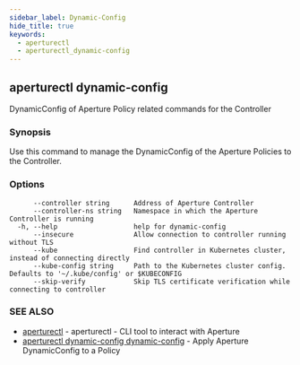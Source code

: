 ```yaml
---
sidebar_label: Dynamic-Config
hide_title: true
keywords:
  - aperturectl
  - aperturectl_dynamic-config
---
```


<!-- markdownlint-disable -->

## aperturectl dynamic-config

DynamicConfig of Aperture Policy related commands for the Controller

### Synopsis

Use this command to manage the DynamicConfig of the Aperture Policies to the Controller.

### Options

```
      --controller string      Address of Aperture Controller
      --controller-ns string   Namespace in which the Aperture Controller is running
  -h, --help                   help for dynamic-config
      --insecure               Allow connection to controller running without TLS
      --kube                   Find controller in Kubernetes cluster, instead of connecting directly
      --kube-config string     Path to the Kubernetes cluster config. Defaults to '~/.kube/config' or $KUBECONFIG
      --skip-verify            Skip TLS certificate verification while connecting to controller
```

### SEE ALSO

- [aperturectl](/reference/aperturectl/aperturectl.md) - aperturectl - CLI tool to interact with Aperture
- [aperturectl dynamic-config dynamic-config](/reference/aperturectl/dynamic-config/dynamic-config/dynamic-config.md) - Apply Aperture DynamicConfig to a Policy
